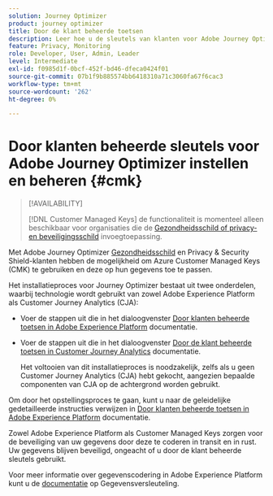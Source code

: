 ```yaml
---
solution: Journey Optimizer
product: journey optimizer
title: Door de klant beheerde toetsen
description: Leer hoe u de sleutels van klanten voor Adobe Journey Optimizer kunt instellen en beheren.
feature: Privacy, Monitoring
role: Developer, User, Admin, Leader
level: Intermediate
exl-id: f0985d1f-0bcf-452f-bd46-dfeca0424f01
source-git-commit: 07b1f9b885574bb6418310a71c3060fa67f6cac3
workflow-type: tm+mt
source-wordcount: '262'
ht-degree: 0%

---
```


# Door klanten beheerde sleutels voor Adobe Journey Optimizer instellen en beheren {#cmk}

>[!AVAILABILITY]
>
>[!DNL Customer Managed Keys] de functionaliteit is momenteel alleen beschikbaar voor organisaties die de [Gezondheidsschild of privacy- en beveiligingsschild](https://experienceleague.adobe.com/docs/events/customer-data-management-voices-recordings/governance/healthcare-shield.html) invoegtoepassing.

Met Adobe Journey Optimizer [Gezondheidsschild](https://www.adobe.com/trust/compliance/hipaa-ready.html) en Privacy &amp; Security Shield-klanten hebben de mogelijkheid om Azure Customer Managed Keys (CMK) te gebruiken en deze op hun gegevens toe te passen.

Het installatieproces voor Journey Optimizer bestaat uit twee onderdelen, waarbij technologie wordt gebruikt van zowel Adobe Experience Platform als Customer Journey Analytics (CJA):

* Voer de stappen uit die in het dialoogvenster [Door klanten beheerde toetsen in Adobe Experience Platform](https://experienceleague.adobe.com/docs/experience-platform/landing/governance-privacy-security/customer-managed-keys.html) documentatie.

* Voer de stappen uit die in het dialoogvenster [Door de klant beheerde toetsen in Customer Journey Analytics](https://experienceleague.adobe.com/docs/analytics-platform/using/cja-privacy/cmk.html) documentatie.

  Het voltooien van dit installatieproces is noodzakelijk, zelfs als u geen Customer Journey Analytics (CJA) hebt gekocht, aangezien bepaalde componenten van CJA op de achtergrond worden gebruikt.

Om door het opstellingsproces te gaan, kunt u naar de geleidelijke gedetailleerde instructies verwijzen in [Door klanten beheerde toetsen in Adobe Experience Platform](https://experienceleague.adobe.com/docs/experience-platform/landing/governance-privacy-security/encryption.html) documentatie.

Zowel Adobe Experience Platform als Customer Managed Keys zorgen voor de beveiliging van uw gegevens door deze te coderen in transit en in rust. Uw gegevens blijven beveiligd, ongeacht of u door de klant beheerde sleutels gebruikt.

Voor meer informatie over gegevenscodering in Adobe Experience Platform kunt u de [documentatie](https://experienceleague.adobe.com/docs/experience-platform/landing/governance-privacy-security/encryption.html) op Gegevensversleuteling.
